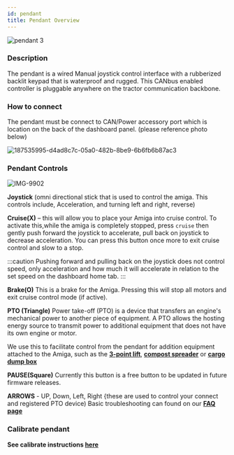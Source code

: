 ```yaml
---
id: pendant
title: Pendant Overview
---
```

![pendant 3](https://user-images.githubusercontent.com/64480560/210899367-c57a8bae-c450-4f71-bc68-5f05d337c896.jpg)

### Description
The pendant is a wired Manual joystick control interface with a rubberized backlit keypad that is  waterproof and rugged. This CANbus enabled controller is pluggable anywhere on the tractor communication backbone.

### How to connect

The pendant must be connect to CAN/Power accessory port which is location on the back of the dashboard panel. (please reference photo below)

![187535995-d4ad8c7c-05a0-482b-8be9-6b6fb6b87ac3](https://user-images.githubusercontent.com/64480560/210901594-6733b85d-292b-4468-9c65-3e275ed1c6f5.png)


### Pendant Controls

![IMG-9902](https://user-images.githubusercontent.com/64480560/211636387-fa11f5ea-59b0-4506-8005-d99ab21f90c6.jpg)

**Joystick** (omni directional stick that is used to control the amiga. This controls include, Acceleration, and turning left and right, reverse)

**Cruise(X)** – this will allow you to place your Amiga into cruise control. To activate this,while the amiga is completely stopped, press `cruise` then gently push forward the joystick to accelerate, pull back on joystick to decrease acceleration. You can press this button once more to exit cruise control and slow to a stop.

:::caution
Pushing forward and pulling back on the joystick does not control speed, only acceleration and how much it will accelerate in relation to the set speed on the dashboard home tab.
:::

**Brake(O)**
This is a brake for the Amiga. Pressing this will stop all motors and exit cruise control mode (if active).

**PTO (Triangle)**
Power take-off (PTO) is a device that transfers an engine's mechanical power to another piece of equipment. A PTO allows the hosting energy source to transmit power to additional equipment that does not have its own engine or motor.

We use this to facilitate control from the pendant for addition equipment attached to the Amiga, such as the [**3-point lift**](https://farm-ng.com/products/cat-zero-3-point-lift-kit), [**compost spreader**](https://farm-ng.com/products/compost-spreader) or [**cargo dump box**](https://farm-ng.com/products/kit-cargo-dump-box)

**PAUSE(Square)**
Currently this button is a free button to be updated in future firmware releases.

**ARROWS** -  UP, Down, Left, Right {these are used to control your connect and registered PTO device)
 Basic troubleshooting can found on our [**FAQ page**](/docs/reference/faq)


### Calibrate pendant
**See calibrate instructions [here](/docs/amiga_quick_start/amiga-quick-start.md#calibrate-the-pendant)**
